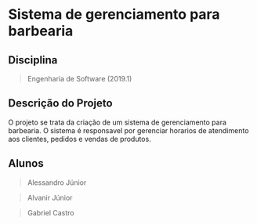 # Sistema de gerenciamento para barbearia

## Disciplina
> Engenharia de Software (2019.1)

## Descrição do Projeto
O projeto se trata da criação de um sistema de gerenciamento para barbearia. O sistema é responsavel por gerenciar horarios de atendimento aos clientes, pedidos e vendas de produtos.

## Alunos
> Alessandro Júnior

> Alvanir Júnior

> Gabriel Castro
